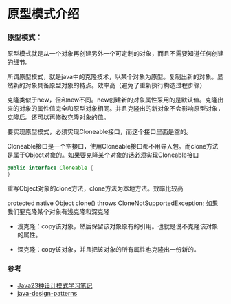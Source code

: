 # 原型模式介绍

### 原型模式：

原型模式就是从一个对象再创建另外一个可定制的对象，而且不需要知道任何创建的细节。

所谓原型模式，就是java中的克隆技术，以某个对象为原型。复制出新的对象。显然新的对象具备原型对象的特点。效率高（避免了重新执行构造过程步骤）

克隆类似于new，但和new不同。new创建新的对象属性采用的是默认值。克隆出来的对象的属性值完全和原型对象相同。并且克隆出的新对象不会影响原型对象，克隆后。还可以再修改克隆对象的值。

要实现原型模式，必须实现Cloneable接口，而这个接口里面是空的。

Cloneable接口是一个空接口，使用Cloneable接口都不用导入包。而clone方法是属于Object对象的。如果要克隆某个对象的话必须实现Cloneable接口

```java
public interface Cloneable {
}
```
重写Object对象的clone方法，clone方法为本地方法。效率比较高

protected native Object clone() throws CloneNotSupportedException;
如果我们要克隆某个对象有浅克隆和深克隆

* 浅克隆：copy该对象，然后保留该对象原有的引用。也就是说不克隆该对象的属性。

* 深克隆：copy该对象，并且把该对象的所有属性也克隆出一份新的。

### 参考

* [Java23种设计模式学习笔记](http://www.cnblogs.com/meet/p/5116504.html)
* [java-design-patterns](https://github.com/iluwatar/java-design-patterns)
